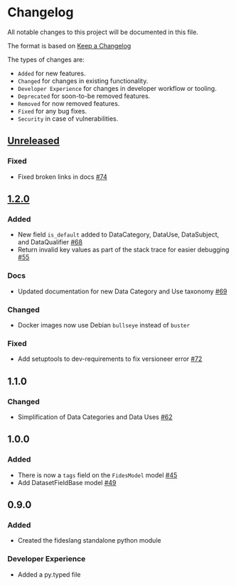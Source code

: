 # Changelog

All notable changes to this project will be documented in this file.

The format is based on [Keep a Changelog](https://keepachangelog.com/en/)

The types of changes are:

* `Added` for new features.
* `Changed` for changes in existing functionality.
* `Developer Experience` for changes in developer workflow or tooling.
* `Deprecated` for soon-to-be removed features.
* `Removed` for now removed features.
* `Fixed` for any bug fixes.
* `Security` in case of vulnerabilities.

## [Unreleased](https://github.com/ethyca/fideslang/compare/1.1.0...main)

### Fixed

* Fixed broken links in docs [#74](https://github.com/ethyca/fideslang/pull/74)

## [1.2.0](https://github.com/ethyca/fideslang/compare/1.1.0...1.2.0)

### Added

* New field `is_default` added to DataCategory, DataUse, DataSubject, and DataQualifier [#68](https://github.com/ethyca/fideslang/pull/68)
* Return invalid key values as part of the stack trace for easier debugging [#55](https://github.com/ethyca/fideslang/pull/55)

### Docs

* Updated documentation for new Data Category and Use taxonomy [#69](https://github.com/ethyca/fideslang/pull/69)

### Changed

* Docker images now use Debian `bullseye` instead of `buster`

### Fixed

* Add setuptools to dev-requirements to fix versioneer error [#72](https://github.com/ethyca/fideslang/pull/72)

## 1.1.0

### Changed

* Simplification of Data Categories and Data Uses [#62](https://github.com/ethyca/fideslang/pull/62)

## 1.0.0

### Added

* There is now a `tags` field on the `FidesModel` model [#45](https://github.com/ethyca/fideslang/pull/45)
* Add DatasetFieldBase model [#49](https://github.com/ethyca/fideslang/pull/49)

## 0.9.0

### Added

* Created the fideslang standalone python module

### Developer Experience

* Added a py.typed file
